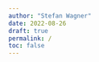 ```yaml
---
author: "Stefan Wagner"
date: 2022-08-26
draft: true
permalink: /
toc: false
---
```


<!--

- what is the ao framework?
- what are its features?
- what have i used it for?
- license
- strict separation (platform-agnostic vs. platform-specific)
- no build system, source code only.
- port targeting PIC32, XC32
- focus on RTOS concepts

-->
